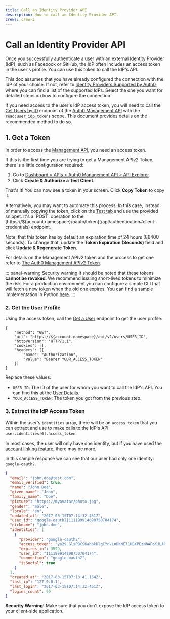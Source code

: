 ```yaml
---
title: Call an Identity Provider API
description: How to call an Identity Provider API.
crews: crew-2
---
```


# Call an Identity Provider API

Once you successfully authenticate a user with an external Identity Provider (IdP), such as Facebook or GitHub, the IdP often includes an access token in the user's profile. You can use this token to call the IdP's API.

<div class="alert alert-info">
  This doc assumes that you have already configured the connection with the IdP of your choice. If not, refer to <a href="/identityproviders">Identity Providers Supported by Auth0</a>, where you can find a list of the supported IdPs. Select the one you want for detailed steps on how to configure the connection.
</div>

If you need access to the user's IdP access token, you will need to call the [Get Users by ID](/api/management/v2#!/Users/get_users_by_id) endpoint of the [Auth0 Management API](/api/management/v2) with the `read:user_idp_tokens` scope. This document provides details on the recommended method to do so.

## 1. Get a Token

In order to access the [Management API](/api/management/v2), you need an access token.

If this is the first time you are trying to get a Management APIv2 Token, there is a little configuration required:
1. Go to [Dashboard > APIs > Auth0 Management API > API Explorer](${manage_url}/#/apis/management/explorer).
2. Click __Create & Authorize a Test Client__.

That's it! You can now see a token in your screen. Click __Copy Token__ to copy it.

Alternatively, you may want to automate this process. In this case, instead of manually copying the token, click on the [Test tab](${manage_url}/#/apis/management/test) and use the provided snippet. It's a `POST` operation to the [https://${account.namespace}/oauth/token](/api/authentication#client-credentials) endpoint.

Note, that this token has by default an expiration time of 24 hours (86400 seconds). To change that, update the __Token Expiration (Seconds)__ field and click __Update & Regenerate Token__.

<div class="alert alert-info">
  For details on the Management APIv2 token and the process to get one refer to <a href="/api/management/v2/tokens">The Auth0 Management APIv2 Token</a>.
</div>

::: panel-warning Security warning
It should be noted that these tokens __cannot be revoked__. We recommend issuing short-lived tokens to minimize the risk. For a production environment you can configure a simple CLI that will fetch a new token when the old one expires. You can find a sample implementation in Python [here](/api/management/v2/tokens#sample-implementation-python).
:::

### 2. Get the User Profile

Using the access token, call the [Get a User](/api/management/v2#!/Users/get_users_by_id) endpoint to get the user profile:

```har
{
    "method": "GET",
    "url": "https://${account.namespace}/api/v2/users/USER_ID",
    "httpVersion": "HTTP/1.1",
    "cookies": [],
    "headers": [{
        "name": "Authorization",
        "value": "Bearer YOUR_ACCESS_TOKEN"
    }]
}
```

Replace these values:
- `USER_ID`: The ID of the user for whom you want to call the IdP's API. You can find this at the [User Details](${manage_url}/#/users/).
- `YOUR_ACCESS_TOKEN`: The token you got from the previous step.


### 3. Extract the IdP Access Token

Within the user's `identities` array, there will be an `access_token` that you can extract and use to make calls to the IdP's API: `user.identities[0].access_token`.

In most cases, the user will only have one identity, but if you have used the [account linking feature](/link-accounts), there may be more.

In this sample response we can see that our user had only one identity: `google-oauth2`.

```json
{
  "email": "john.doe@test.com",
  "email_verified": true,
  "name": "John Doe",
  "given_name": "John",
  "family_name": "Doe",
  "picture": "https://myavatar/photo.jpg",
  "gender": "male",
  "locale": "en",
  "updated_at": "2017-03-15T07:14:32.451Z",
  "user_id": "google-oauth2|111199914890750704174",
  "nickname": "john.doe",
  "identities": [
    {
      "provider": "google-oauth2",
      "access_token": "ya29.GlsPBCS6ahokDlgCYnVLnDKNE71HBXPEzNhAPoKJLAGKDSe1De3_xclahNcdZXoU-26hCpa8h6240TV86dtaEQ4ZWoeeZduHDq_yeu9QyQqUr--S9B2CR9YJrLTD",
      "expires_in": 3599,
      "user_id": "111199914890750704174",
      "connection": "google-oauth2",
      "isSocial": true
    }
  ],
  "created_at": "2017-03-15T07:13:41.134Z",
  "last_ip": "127.0.0.1",
  "last_login": "2017-03-15T07:14:32.451Z",
  "logins_count": 99
}
```

<div class="alert alert-warning">
  <strong>Security Warning!</strong> Make sure that you don't expose the IdP access token to your client-side application.
</div>
